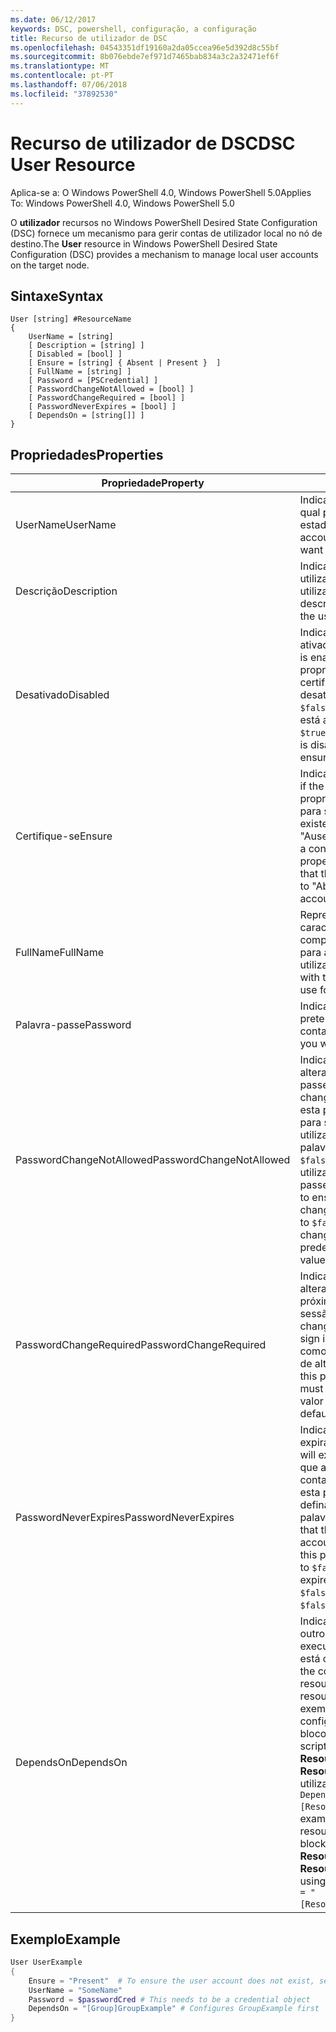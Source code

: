 ```yaml
---
ms.date: 06/12/2017
keywords: DSC, powershell, configuração, a configuração
title: Recurso de utilizador de DSC
ms.openlocfilehash: 04543351df19160a2da05ccea96e5d392d8c55bf
ms.sourcegitcommit: 8b076ebde7ef971d7465bab834a3c2a32471ef6f
ms.translationtype: MT
ms.contentlocale: pt-PT
ms.lasthandoff: 07/06/2018
ms.locfileid: "37892530"
---
```

# <a name="dsc-user-resource"></a><span data-ttu-id="9ee47-103">Recurso de utilizador de DSC</span><span class="sxs-lookup"><span data-stu-id="9ee47-103">DSC User Resource</span></span>

<span data-ttu-id="9ee47-104">Aplica-se a: O Windows PowerShell 4.0, Windows PowerShell 5.0</span><span class="sxs-lookup"><span data-stu-id="9ee47-104">Applies To: Windows PowerShell 4.0, Windows PowerShell 5.0</span></span>

<span data-ttu-id="9ee47-105">O **utilizador** recursos no Windows PowerShell Desired State Configuration (DSC) fornece um mecanismo para gerir contas de utilizador local no nó de destino.</span><span class="sxs-lookup"><span data-stu-id="9ee47-105">The **User** resource in Windows PowerShell Desired State Configuration (DSC) provides a mechanism to manage local user accounts on the target node.</span></span>

## <a name="syntax"></a><span data-ttu-id="9ee47-106">Sintaxe</span><span class="sxs-lookup"><span data-stu-id="9ee47-106">Syntax</span></span>

```
User [string] #ResourceName
{
    UserName = [string]
    [ Description = [string] ]
    [ Disabled = [bool] ]
    [ Ensure = [string] { Absent | Present }  ]
    [ FullName = [string] ]
    [ Password = [PSCredential] ]
    [ PasswordChangeNotAllowed = [bool] ]
    [ PasswordChangeRequired = [bool] ]
    [ PasswordNeverExpires = [bool] ]
    [ DependsOn = [string[]] ]
}
```

## <a name="properties"></a><span data-ttu-id="9ee47-107">Propriedades</span><span class="sxs-lookup"><span data-stu-id="9ee47-107">Properties</span></span>

|  <span data-ttu-id="9ee47-108">Propriedade</span><span class="sxs-lookup"><span data-stu-id="9ee47-108">Property</span></span>  |  <span data-ttu-id="9ee47-109">Descrição</span><span class="sxs-lookup"><span data-stu-id="9ee47-109">Description</span></span>   |
|---|---|
| <span data-ttu-id="9ee47-110">UserName</span><span class="sxs-lookup"><span data-stu-id="9ee47-110">UserName</span></span>| <span data-ttu-id="9ee47-111">Indica o nome da conta para o qual pretende garantir um estado específico.</span><span class="sxs-lookup"><span data-stu-id="9ee47-111">Indicates the account name for which you want to ensure a specific state.</span></span>|
| <span data-ttu-id="9ee47-112">Descrição</span><span class="sxs-lookup"><span data-stu-id="9ee47-112">Description</span></span>| <span data-ttu-id="9ee47-113">Indica a descrição que pretende utilizar para a conta de utilizador.</span><span class="sxs-lookup"><span data-stu-id="9ee47-113">Indicates the description you want to use for the user account.</span></span>|
| <span data-ttu-id="9ee47-114">Desativado</span><span class="sxs-lookup"><span data-stu-id="9ee47-114">Disabled</span></span>| <span data-ttu-id="9ee47-115">Indica se a conta está ativada.</span><span class="sxs-lookup"><span data-stu-id="9ee47-115">Indicates if the account is enabled.</span></span> <span data-ttu-id="9ee47-116">Defina esta propriedade como `$true` para se certificar de que esta conta está desativada e defini-lo como `$false` para se certificar de que está ativada.</span><span class="sxs-lookup"><span data-stu-id="9ee47-116">Set this property to `$true` to ensure that this account is disabled, and set it to `$false` to ensure that it is enabled.</span></span>|
| <span data-ttu-id="9ee47-117">Certifique-se</span><span class="sxs-lookup"><span data-stu-id="9ee47-117">Ensure</span></span>| <span data-ttu-id="9ee47-118">Indica se a conta existe.</span><span class="sxs-lookup"><span data-stu-id="9ee47-118">Indicates if the account exists.</span></span> <span data-ttu-id="9ee47-119">Definir esta propriedade para "Presente" para se certificar de que a conta existe e defini-lo como "Ausente", certifique-se de que a conta não existe.</span><span class="sxs-lookup"><span data-stu-id="9ee47-119">Set this property to "Present" to ensure that the account exists, and set it to "Absent" to ensure that the account does not exist.</span></span>|
| <span data-ttu-id="9ee47-120">FullName</span><span class="sxs-lookup"><span data-stu-id="9ee47-120">FullName</span></span>| <span data-ttu-id="9ee47-121">Representa uma cadeia de caracteres com o nome completo que pretende utilizar para a conta de utilizador.</span><span class="sxs-lookup"><span data-stu-id="9ee47-121">Represents a string with the full name you want to use for the user account.</span></span>|
| <span data-ttu-id="9ee47-122">Palavra-passe</span><span class="sxs-lookup"><span data-stu-id="9ee47-122">Password</span></span>| <span data-ttu-id="9ee47-123">Indica a palavra-passe que pretende utilizar para esta conta.</span><span class="sxs-lookup"><span data-stu-id="9ee47-123">Indicates the password you want to use for this account.</span></span> |
| <span data-ttu-id="9ee47-124">PasswordChangeNotAllowed</span><span class="sxs-lookup"><span data-stu-id="9ee47-124">PasswordChangeNotAllowed</span></span>| <span data-ttu-id="9ee47-125">Indica se o utilizador pode alterar a palavra-passe.</span><span class="sxs-lookup"><span data-stu-id="9ee47-125">Indicates if the user can change the password.</span></span> <span data-ttu-id="9ee47-126">Defina esta propriedade como `$true` para se certificar de que o utilizador não é possível alterar a palavra-passe e defini-lo como `$false` para permitir que o utilizador altere a palavra-passe.</span><span class="sxs-lookup"><span data-stu-id="9ee47-126">Set this property to `$true` to ensure that the user cannot change the password, and set it to `$false` to allow the user to change the password.</span></span> <span data-ttu-id="9ee47-127">O valor predefinido é `$false`.</span><span class="sxs-lookup"><span data-stu-id="9ee47-127">The default value is `$false`.</span></span>|
| <span data-ttu-id="9ee47-128">PasswordChangeRequired</span><span class="sxs-lookup"><span data-stu-id="9ee47-128">PasswordChangeRequired</span></span>| <span data-ttu-id="9ee47-129">Indica se o utilizador tem de alterar a palavra-passe no próximo início de sessão.</span><span class="sxs-lookup"><span data-stu-id="9ee47-129">Indicates if the user must change the password at the next sign in.</span></span> <span data-ttu-id="9ee47-130">Defina esta propriedade como `$true` se o utilizador tem de alterar a palavra-passe.</span><span class="sxs-lookup"><span data-stu-id="9ee47-130">Set this property to `$true` if the user must change the password.</span></span> <span data-ttu-id="9ee47-131">O valor predefinido é `$true`.</span><span class="sxs-lookup"><span data-stu-id="9ee47-131">The default value is `$true`.</span></span>|
| <span data-ttu-id="9ee47-132">PasswordNeverExpires</span><span class="sxs-lookup"><span data-stu-id="9ee47-132">PasswordNeverExpires</span></span>| <span data-ttu-id="9ee47-133">Indica se a palavra-passe irá expirar.</span><span class="sxs-lookup"><span data-stu-id="9ee47-133">Indicates if the password will expire.</span></span> <span data-ttu-id="9ee47-134">Para se certificar de que a palavra-passe para esta conta nunca irá expirar, defina esta propriedade como `$true`e defina-o como `$false` se a palavra-passe expirar.</span><span class="sxs-lookup"><span data-stu-id="9ee47-134">To ensure that the password for this account will never expire, set this property to `$true`, and set it to `$false` if the password will expire.</span></span> <span data-ttu-id="9ee47-135">O valor predefinido é `$false`.</span><span class="sxs-lookup"><span data-stu-id="9ee47-135">The default value is `$false`.</span></span>|
| <span data-ttu-id="9ee47-136">DependsOn</span><span class="sxs-lookup"><span data-stu-id="9ee47-136">DependsOn</span></span> | <span data-ttu-id="9ee47-137">Indica que a configuração de outro recurso deve ser executado antes deste recurso está configurado.</span><span class="sxs-lookup"><span data-stu-id="9ee47-137">Indicates that the configuration of another resource must run before this resource is configured.</span></span> <span data-ttu-id="9ee47-138">Por exemplo, se o ID da configuração do recurso do bloco que pretende executar script primeiro será **ResourceName** e seu tipo é **ResourceType**, a sintaxe para utilizar esta propriedade é `DependsOn = "[ResourceType]ResourceName"`.</span><span class="sxs-lookup"><span data-stu-id="9ee47-138">For example, if the ID of the resource configuration script block that you want to run first is **ResourceName** and its type is **ResourceType**, the syntax for using this property is `DependsOn = "[ResourceType]ResourceName"`.</span></span>|

## <a name="example"></a><span data-ttu-id="9ee47-139">Exemplo</span><span class="sxs-lookup"><span data-stu-id="9ee47-139">Example</span></span>

```powershell
User UserExample
{
    Ensure = "Present"  # To ensure the user account does not exist, set Ensure to "Absent"
    UserName = "SomeName"
    Password = $passwordCred # This needs to be a credential object
    DependsOn = "[Group]GroupExample" # Configures GroupExample first
}
```